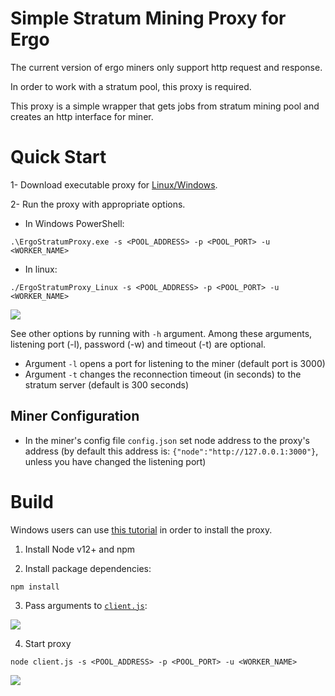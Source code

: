 # Simple Stratum Mining Proxy for Ergo

The current version of ergo miners only support http request and response.

In order to work with a stratum pool, this proxy is required.

This proxy is a simple wrapper that gets jobs from stratum mining pool
and creates an http interface for miner.


# Quick Start
1- Download executable proxy for [Linux/Windows](https://github.com/mhssamadani/ErgoStratumProxy/releases).

2- Run the proxy with appropriate options.

- In Windows PowerShell:
```
.\ErgoStratumProxy.exe -s <POOL_ADDRESS> -p <POOL_PORT> -u <WORKER_NAME>
```
- In linux:
```
./ErgoStratumProxy_Linux -s <POOL_ADDRESS> -p <POOL_PORT> -u <WORKER_NAME>
```
![](https://raw.githubusercontent.com/mhssamadani/ErgoStratumProxy/main/img/quickrun.jpg)


See other options by running with `-h` argument. Among these arguments, listening port (-l), password (-w) and timeout (-t) are optional.

- Argument `-l` opens a port for listening to the miner (default port is 3000)
- Argument `-t` changes the reconnection timeout (in seconds) to the stratum server (default is 300 seconds)

## Miner Configuration
- In the miner's config file `config.json` set node address to the proxy's address
 (by default this address is: ```{"node":"http://127.0.0.1:3000"}```, unless you have changed the listening port)


# Build
Windows users can use [this tutorial](https://adanorthpool.medium.com/ergostratumproxy-on-windows-wsl-for-mining-ergo-cryptocyrrency-to-a-mining-pool-2b42814cc474) in order to install the proxy.

1. Install Node v12+ and npm

2. Install package dependencies:

```
npm install
```
3. Pass arguments to [`client.js`](https://github.com/mhssamadani/ErgoStratumProxy/blob/main/client.js):

![](https://raw.githubusercontent.com/mhssamadani/ErgoStratumProxy/main/img/arguments.png)

4. Start proxy
```
node client.js -s <POOL_ADDRESS> -p <POOL_PORT> -u <WORKER_NAME>
```
![](https://raw.githubusercontent.com/mhssamadani/ErgoStratumProxy/main/img/start.png)


